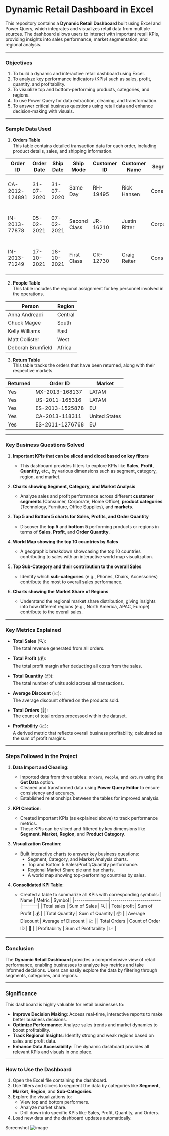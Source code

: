 # **Dynamic Retail Dashboard in Excel**

This repository contains a **Dynamic Retail Dashboard** built using Excel and Power Query, which integrates and visualizes retail data from multiple sources. The dashboard allows users to interact with important retail KPIs, providing insights into sales performance, market segmentation, and regional analysis.

---

### **Objectives**
1. To build a dynamic and interactive retail dashboard using Excel.
2. To analyze key performance indicators (KPIs) such as sales, profit, quantity, and profitability.
3. To visualize top and bottom-performing products, categories, and regions.
4. To use Power Query for data extraction, cleaning, and transformation.
5. To answer critical business questions using retail data and enhance decision-making with visuals.

---

### **Sample Data Used**

1. **Orders Table**  
This table contains detailed transaction data for each order, including product details, sales, and shipping information.

| Order ID       | Order Date | Ship Date | Ship Mode    | Customer ID | Customer Name  | Segment   | City           | State       | Country     | Market | Region | Product ID      | Category   | Sub-Category | Product Name                                                               | Sales    | Quantity | Discount | Profit   | Shipping Cost | Order Priority |
|----------------|------------|-----------|--------------|-------------|----------------|-----------|----------------|-------------|-------------|--------|--------|-----------------|------------|--------------|---------------------------------------------------------------------------|----------|----------|----------|----------|---------------|----------------|
| CA-2012-124891 | 31-07-2020 | 31-07-2020 | Same Day     | RH-19495    | Rick Hansen    | Consumer  | New York City  | New York    | USA         | US     | East   | TEC-AC-10003033 | Technology | Accessories  | Plantronics CS510 Wireless Headset System                                  | 2309.65  | 7        | 0        | 762.18   | 933.57        | Critical       |
| IN-2013-77878  | 05-02-2021 | 07-02-2021 | Second Class | JR-16210    | Justin Ritter  | Corporate | Wollongong     | New South Wales | Australia  | APAC   | Oceania| FUR-CH-10003950 | Furniture  | Chairs       | Novimex Executive Leather Armchair, Black                                  | 3709.40  | 9        | 0.1      | -288.77  | 923.63        | Critical       |
| IN-2013-71249  | 17-10-2021 | 18-10-2021 | First Class  | CR-12730    | Craig Reiter   | Consumer  | Brisbane       | Queensland  | Australia   | APAC   | Oceania| TEC-PH-10004664 | Technology | Phones       | Nokia Smart Phone, with Caller ID                                          | 5175.17  | 9        | 0.1      | 919.97   | 915.49        | Medium         |

2. **People Table**  
This table includes the regional assignment for key personnel involved in the operations.

| Person           | Region  |
|------------------|---------|
| Anna Andreadi    | Central |
| Chuck Magee      | South   |
| Kelly Williams   | East    |
| Matt Collister   | West    |
| Deborah Brumfield| Africa  |

3. **Return Table**  
This table tracks the orders that have been returned, along with their respective markets.

| Returned | Order ID       | Market     |
|----------|----------------|------------|
| Yes      | MX-2013-168137  | LATAM      |
| Yes      | US-2011-165316  | LATAM      |
| Yes      | ES-2013-1525878 | EU         |
| Yes      | CA-2013-118311  | United States |
| Yes      | ES-2011-1276768 | EU         |

---

### **Key Business Questions Solved**
1. **Important KPIs that can be sliced and diced based on key filters**  
   - This dashboard provides filters to explore KPIs like **Sales**, **Profit**, **Quantity**, etc., by various dimensions such as segment, category, region, and market.

2. **Charts showing Segment, Category, and Market Analysis**  
   - Analyze sales and profit performance across different **customer segments** (Consumer, Corporate, Home Office), **product categories** (Technology, Furniture, Office Supplies), and **markets**.

3. **Top 5 and Bottom 5 charts for Sales, Profits, and Order Quantity**  
   - Discover the **top 5** and **bottom 5** performing products or regions in terms of **Sales**, **Profit**, and **Order Quantity**.

4. **World Map showing the top 10 countries by Sales**  
   - A geographic breakdown showcasing the top 10 countries contributing to sales with an interactive world map visualization.

5. **Top Sub-Category and their contribution to the overall Sales**  
   - Identify which **sub-categories** (e.g., Phones, Chairs, Accessories) contribute the most to overall sales performance.

6. **Charts showing the Market Share of Regions**  
   - Understand the regional market share distribution, giving insights into how different regions (e.g., North America, APAC, Europe) contribute to the overall sales.

---

### **Key Metrics Explained**

- **Total Sales** (🔍):  
  The total revenue generated from all orders.

- **Total Profit** (💰):  
  The total profit margin after deducting all costs from the sales.

- **Total Quantity** (📦):  
  The total number of units sold across all transactions.

- **Average Discount** (💹):  
  The average discount offered on the products sold.

- **Total Orders** (🛒):  
  The count of total orders processed within the dataset.

- **Profitability** (📈):  
  A derived metric that reflects overall business profitability, calculated as the sum of profit margins.

---

### **Steps Followed in the Project**

1. **Data Import and Cleaning**:
   - Imported data from three tables: `Orders`, `People`, and `Return` using the **Get Data** option.
   - Cleaned and transformed data using **Power Query Editor** to ensure consistency and accuracy.
   - Established relationships between the tables for improved analysis.

2. **KPI Creation**:
   - Created important KPIs (as explained above) to track performance metrics.
   - These KPIs can be sliced and filtered by key dimensions like **Segment**, **Market**, **Region**, and **Product Category**.

3. **Visualization Creation**:
   - Built interactive charts to answer key business questions:
     - Segment, Category, and Market Analysis charts.
     - Top and Bottom 5 Sales/Profit/Quantity performance.
     - Regional Market Share pie and bar charts.
     - A world map showing top-performing countries by sales.

4. **Consolidated KPI Table**:
   - Created a table to summarize all KPIs with corresponding symbols:
     | Name            | Metric                  | Symbol |
     |-----------------|-------------------------|--------|
     | Total sales      | Sum of Sales            | 🔍      |
     | Total profit     | Sum of Profit           | 💰      |
     | Total Quantity   | Sum of Quantity         | 📦      |
     | Average Discount | Average of Discount     | 💹      |
     | Total Orders     | Count of Order ID       | 🛒      |
     | Profitability    | Sum of Profitability    | 📈      |

---

### **Conclusion**
The **Dynamic Retail Dashboard** provides a comprehensive view of retail performance, enabling businesses to analyze key metrics and take informed decisions. Users can easily explore the data by filtering through segments, categories, and regions.

---

### **Significance**
This dashboard is highly valuable for retail businesses to:
- **Improve Decision Making**: Access real-time, interactive reports to make better business decisions.
- **Optimize Performance**: Analyze sales trends and market dynamics to boost profitability.
- **Track Regional Insights**: Identify strong and weak regions based on sales and profit data.
- **Enhance Data Accessibility**: The dynamic dashboard provides all relevant KPIs and visuals in one place.

---

### **How to Use the Dashboard**
1. Open the Excel file containing the dashboard.
2. Use filters and slicers to segment the data by categories like **Segment**, **Market**, **Region**, and **Sub-Categories**.
3. Explore the visualizations to:
   - View top and bottom performers.
   - Analyze market share.
   - Drill down into specific KPIs like Sales, Profit, Quantity, and Orders.
4. Load new data and the dashboard updates automatically.
   
Screenshot
![image](https://github.com/user-attachments/assets/ca757738-4f2e-4f21-87af-3852b7b05462)







